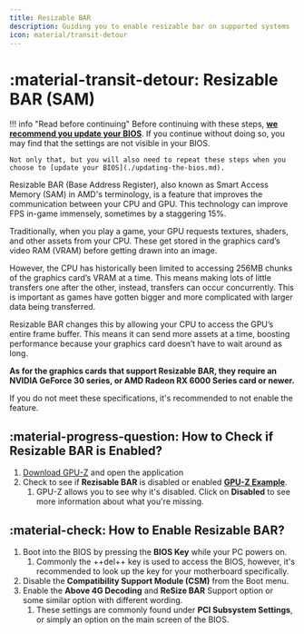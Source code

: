 ```yaml
---
title: Resizable BAR
description: Guiding you to enable resizable bar on supported systems
icon: material/transit-detour
---
```


# :material-transit-detour: Resizable BAR (SAM)

!!! info "Read before continuing"
    Before continuing with these steps, [**we recommend you update your BIOS**](./updating-the-bios.md). If you continue without doing so, you may find that the settings are not visible in your BIOS.

    Not only that, but you will also need to repeat these steps when you choose to [update your BIOS](./updating-the-bios.md).

Resizable BAR (Base Address Register), also known as Smart Access Memory (SAM) in AMD's terminology, is a feature that improves the communication between your CPU and GPU. This technology can improve FPS in-game immensely, sometimes by a staggering 15%.

Traditionally, when you play a game, your GPU requests textures, shaders, and other assets from your CPU. These get stored in the graphics card’s video RAM (VRAM) before getting drawn into an image.

However, the CPU has historically been limited to accessing 256MB chunks of the graphics card’s VRAM at a time. This means making lots of little transfers one after the other, instead, transfers can occur concurrently. This is important as games have gotten bigger and more complicated with larger data being transferred.

Resizable BAR changes this by allowing your CPU to access the GPU’s entire frame buffer. This means it can send more assets at a time, boosting performance because your graphics card doesn’t have to wait around as long.

**As for the graphics cards that support Resizable BAR, they require an NVIDIA GeForce 30 series, or AMD Radeon RX 6000 Series card or newer.**

If you do not meet these specifications, it's recommended to not enable the feature.

## :material-progress-question: How to Check if Resizable BAR is Enabled?

1. [Download GPU-Z](https://www.techpowerup.com/download/techpowerup-gpu-z/) and open the application
1. Check to see if **Rezisable BAR** is disabled or enabled [**GPU-Z Example**](../../assets/images/gpu-z-resizable-bar.png).
    1. GPU-Z allows you to see why it's disabled. Click on **Disabled** to see more information about what you're missing.

## :material-check: How to Enable Resizable BAR?

1. Boot into the BIOS by pressing the **BIOS Key** while your PC powers on.
    1. Commonly the ++del++ key is used to access the BIOS, however, it's recommended to look up the key for your motherboard specifically.
1. Disable the **Compatibility Support Module (CSM)** from the Boot menu.
1. Enable the **Above 4G Decoding** and **ReSize BAR** Support option or some similar option with different wording.
    1. These settings are commonly found under **PCI Subsystem Settings**, or simply an option on the main screen of the BIOS.
